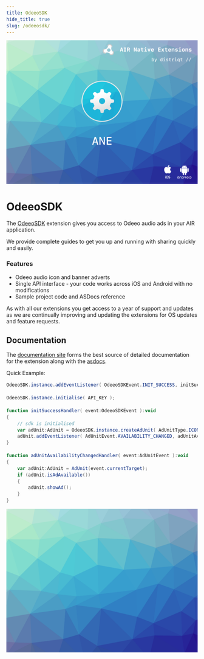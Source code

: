 ```yaml
---
title: OdeeoSDK
hide_title: true
slug: /odeeosdk/
---
```


![](images/hero.png)

# OdeeoSDK

The [OdeeoSDK](https://airnativeextensions.com/extension/io.odeeo.OdeeoSDK) extension gives you access to Odeeo audio ads in your AIR application.

We provide complete guides to get you up and running with sharing quickly and easily.


### Features

- Odeeo audio icon and banner adverts
- Single API interface - your code works across iOS and Android with no modifications
- Sample project code and ASDocs reference

As with all our extensions you get access to a year of support and updates as we are 
continually improving and updating the extensions for OS updates and feature requests.



## Documentation

The [documentation site](https://docs.airnativeextensions.com/docs/odeeosdk) forms the best source of detailed documentation for the extension along with the [asdocs](https://docs.airnativeextensions.com/asdocs/odeeosdk). 

Quick Example: 

```actionscript title="AIR"
OdeeoSDK.instance.addEventListener( OdeeoSDKEvent.INIT_SUCCESS, initSuccessHandler );

OdeeoSDK.instance.initialise( API_KEY );

function initSuccessHandler( event:OdeeoSDKEvent ):void
{
    // sdk is initialised
    var adUnit:AdUnit = OdeeoSDK.instance.createAdUnit( AdUnitType.ICON, "PLACEMENT_ID" );
    adUnit.addEventListener( AdUnitEvent.AVAILABILITY_CHANGED, adUnitAvailabilityChangedHandler );
}

function adUnitAvailabilityChangedHandler( event:AdUnitEvent ):void
{
    var adUnit:AdUnit = AdUnit(event.currentTarget);
    if (adUnit.isAdAvailable())
    {
        adUnit.showAd();
    }
}
```


![](images/promo.png)



